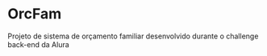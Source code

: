 # OrcFam

Projeto de sistema de orçamento familiar desenvolvido durante o challenge back-end da Alura